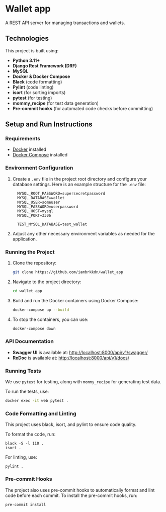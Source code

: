 # Wallet app

A REST API server for managing transactions and wallets.

## Technologies

This project is built using:

- **Python 3.11+**
- **Django Rest Framework (DRF)**
- **MySQL**
- **Docker & Docker Compose**
- **Black** (code formatting)
- **Pylint** (code linting)
- **isort** (for sorting imports)
- **pytest** (for testing)
- **mommy_recipe** (for test data generation)
- **Pre-commit hooks** (for automated code checks before committing)

## Setup and Run Instructions

### Requirements

- [Docker](https://www.docker.com/get-started) installed
- [Docker Compose](https://docs.docker.com/compose/install/) installed

### Environment Configuration

1. Create a `.env` file in the project root directory and configure your database settings. Here is an example structure for the `.env` file:

    ```env
      MYSQL_ROOT_PASSWORD=supersecretpassword
      MYSQL_DATABASE=wallet
      MYSQL_USER=someuser
      MYSQL_PASSWORD=userpassword
      MYSQL_HOST=mysql
      MYSQL_PORT=3306
      
      TEST_MYSQL_DATABASE=test_wallet
    ```

2. Adjust any other necessary environment variables as needed for the application.

### Running the Project

1. Clone the repository:

    ```bash
    git clone https://github.com/iambrkkdn/wallet_app
    ```

2. Navigate to the project directory:

    ```bash
    cd wallet_app
    ```

3. Build and run the Docker containers using Docker Compose:

    ```bash
    docker-compose up --build
    ```

4. To stop the containers, you can use:

    ```bash
    docker-compose down
    ```

### API Documentation

- **Swagger UI** is available at: [http://localhost:8000/api/v1/swagger/](http://localhost:8000/api/v1/swagger/)
- **ReDoc** is available at: [http://localhost:8000/api/v1/docs/](http://localhost:8000/api/v1/docs/)

### Running Tests

We use `pytest` for testing, along with `mommy_recipe` for generating test data.

To run the tests, use:

```bash
docker exec -it web pytest .
```


### Code Formatting and Linting

This project uses black, isort, and pylint to ensure code quality.

To format the code, run:
```
black -S -l 110 .
isort .
```

For linting, use:
```
pylint .
```

### Pre-commit Hooks

The project also uses pre-commit hooks to automatically format and lint code before each commit. To install the pre-commit hooks, run:

```
pre-commit install
```